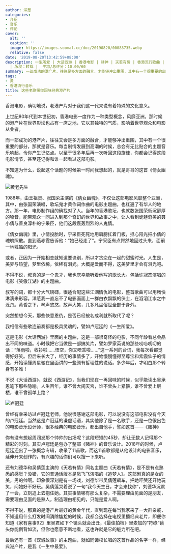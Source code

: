 ```yaml
---
author: 洋葱
categories:
- 介绍
- 音乐
- 评论
cover:
  alt: ''
  caption: ''
  image: https://images.soomal.cc/doc/20190820/00083735.webp
  relative: false
date: '2019-08-20T13:42:59+08:00'
description: 一生所爱 | 大话西游 | 香港电影 | 赌神 | 天若有情 | 香港流行歌曲 | 卢冠廷 | 港产片 | 倩女幽魂 | 源自：微信公众号-DJ洋葱
  | 版权：转载 |  平均/总评分：10.00/60
summary: 一部成功的港产片，往往是多方面的融合，才能够冲出重围，其中有一个很重要的部分，那就是音乐。每当剧情发展到高潮的时候，总会有无比贴合的主题音乐响起，令你产生记忆点。以至于很多年后再一次听回这段旋律，你都会记得这段电影情节……
tags:
- 黄
- 香港流行音乐
title: 这些老歌带你回味经典港产片
---
```


香港电影，确切地说，老港产片对于我们这一代来说有着特殊的文化意义。

上世纪80年代到本世纪初，香港电影一度作为一种类型概念，风靡亚洲。那时候的港产片在世界影坛也占有一席之地，它以其独特的气质，影响着世界观众和电影从业者。

而一部成功的港产片，往往又会是多方面的融合，才能够冲出重围，其中有一个很重要的部分，那就是音乐。每当剧情发展到高潮的时候，总会有无比贴合的主题音乐响起，令你产生记忆点。以至于很多年后再一次听回这段旋律，你都会记得这段电影情节，甚至还记得和谁一起看过这部电影。

不知道为什么，说起这个话题的时候第一时间我想起的，就是哥哥的这首《倩女幽魂》。

![黄老先生](https://images.soomal.cc/doc/20090414/00000018_01.webp)





1988年，由王祖贤、张国荣主演的《倩女幽魂》，不仅让这部电影风靡整个亚洲，其中，由张国荣演唱，歌坛鬼才黄作词作曲的电影主题曲，也红遍了有华人的地方。那一年，电影制作组的确找对了人。当年的香港歌坛，也就数张国荣低沉醇厚的嗓音，能带观众一同进入到那个奇幻的世界和故事之中，让人看到诡魅奇美的聂小倩与善良淳朴的宁采臣，他们这段轰轰烈烈的人鬼情。

《倩女幽魂》里，小倩投胎时，宁采臣死死地用肩膀扛着门板，担心阳光把小倩的魂魄照散。直到燕赤霞告诉他：“她已经走了”。宁采臣有点愕然地回过头来，面前一地残酷的阳光。

或者，正因为一开始相恋就知道要诀别，所以才贪恋在一起的甜蜜时光。人生是，美梦与热望，梦里依稀，依稀有泪光。大概是爱而不得，这美梦里才会有泪光吧。

不得不说，叔真的是一个鬼才，我也庆幸能听着他写的歌长大。包括许冠杰演唱的电影《笑傲江湖》的主题曲。

叔写的词，都十分大气磅礴，很适合配这些江湖情仇的电影，整首歌曲可以用畅快淋漓来形容。洋葱我一直忘不了电影画面上一群白衣飘飘的侠士，在滔滔江水之中泛舟。黄昏之下，琴声悠悠，放声大笑，几多凡尘俗世全部于身外。

突然想想今天，那些快意恩仇，是否已经被名成利就所取代了呢？

我相信有些歌连前奏都是极具灵魂的，譬如卢冠廷的《一生所爱》。

这是电影《大话西游》里面的主题曲，这是一部很奇怪的电影，不同年龄看总会品出不同的味道。小时候把它当做是一部搞笑片，譬如罗家英说的那些唠唠叨叨的话：“落雨啦，收衫啦……悟空，你又唔乖啦……”这一系列的台词，我每次看都觉得好好笑。但后来长大了，经历的事情多了，开始慢慢懂得至尊宝和紫霞仙子的情感，开始读懂周星驰在里面讲的一些颇有哲理性的说话。多少年后，才明白那个转身有多难！

不说《大话西游》，就说《西游记》，当我们现在一再回味的时候，似乎能读出吴承恩笔下那些隐喻。人生百年，谁不曾大闹天宫，谁不曾头上紧箍，谁不曾爱上层楼，谁不曾孤单上路？

![卢冠廷](https://images.soomal.cc/doc/20181025/00077711.webp)





曾经有幸采访过卢冠廷老师，他说很感谢这部电影，可以说没有这部电影没有今天的卢冠廷。当然这是卢冠廷的谦虚话语，其实他除了是一名歌手，还是一位很出色的电影音乐设计师，很多经典的电影音乐，都出自他手，譬如这首――《赌神》

你有没有想起周润发那个帅帅的出场呢？这段短短的45秒，却让无数人记得那个精彩的时刻。其实卢冠廷是包办了整部《赌神》的音乐设计。2018年的时候，卢冠廷还出了一张概念专辑，收录了11首歌，而这11首歌都是从他设计的电影音乐，延伸开来创作的，有兴趣的话你们可以搜一下来听。

还有刘德华和吴倩莲主演的《天若有情》同名主题曲《天若有情》，是不是有点熟悉的感觉？没错，它的普通话版本是凤飞飞演唱的《追梦人》。这部剧真的是女的美，男的帅啊。印象很深刻是有一场戏，刘德华带吴倩莲飙车，把她吓哭还开她玩笑，问她好不好玩。吴倩莲哭着说了一句“我今天生日，才会来找你”，刘德华沉默了一会，立刻追上去抱住她。其实事情哪有那么复杂，不需要理由见面的是朋友，需要理由见面的是熟人，制造理由相见的，只能是爱人啊。

不得不说，那真的是港产片最好的黄金年代，直到现在每当我家来了一大群亲戚，不知道用什么打发时间消除尴尬的时候，我都会选择在电视里播经典老片，即便你知道《家有喜事92》里吴君如下个镜头就会出丑，《最佳拍档》里麦加的“符碌”镜头你能倒背如流，但你也愿意不断地看，这也许就是它的魅力所在吧。

最后还有一首《双城故事》的主题曲，就如同谭校长唱的这首作品的名字一样，经典港产片，是我《一生中最爱》。